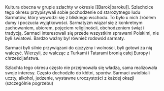 Kultura obecna w grupie szlachty w okresie [[Barok|baroku]]. 
Szlachcice tego okresu przypisywali sobie pochodzenie od starożytnego ludu Sarmatów, który wywodzi się z bliskiego wschodu. To było u nich źródłem dumy i poczucia wyjątkowości.
Sarmatyzm wiązał się z konkretnym zachowaniem, ubiorem, pojęciem religijnościi, obchodzeniem świąt i tradycją.
Sarmaci interesowali się przede wszystkim sprawami Polskimi, nie byli światowi.
Bardzo ważny był również rodowód sarmaty.

Sarmaci byli silnie przywiązani do ojczyzny i wolności, byli gotowi za nią walczyć. Wierzyli, że walcząc z Turkami i Tatarami bronią całej Europy i chrześcijaństwa.

Szlachta tego okresu często nie przejmowała się władzą, sama realizowała swoje interesy. Często dochodziło do kłótni, sporów.
Sarmaci uwielbiali uczty, alkohol, jedzenie, wystawne uroczystości z każdej okazji (szczególnie pogrzebu)